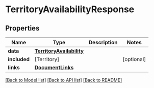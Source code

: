 # TerritoryAvailabilityResponse

## Properties
Name | Type | Description | Notes
------------ | ------------- | ------------- | -------------
**data** | [**TerritoryAvailability**](TerritoryAvailability.md) |  | 
**included** | [Territory] |  | [optional] 
**links** | [**DocumentLinks**](DocumentLinks.md) |  | 

[[Back to Model list]](../README.md#documentation-for-models) [[Back to API list]](../README.md#documentation-for-api-endpoints) [[Back to README]](../README.md)


